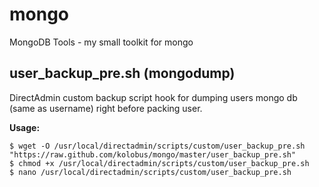 # mongo

MongoDB Tools - my small toolkit for mongo

## user_backup_pre.sh (mongodump)

DirectAdmin custom backup script hook for dumping users mongo db (same as username) right before packing user.

**Usage:**

	$ wget -O /usr/local/directadmin/scripts/custom/user_backup_pre.sh "https://raw.github.com/kolobus/mongo/master/user_backup_pre.sh"  
	$ chmod +x /usr/local/directadmin/scripts/custom/user_backup_pre.sh  
	$ nano /usr/local/directadmin/scripts/custom/user_backup_pre.sh
